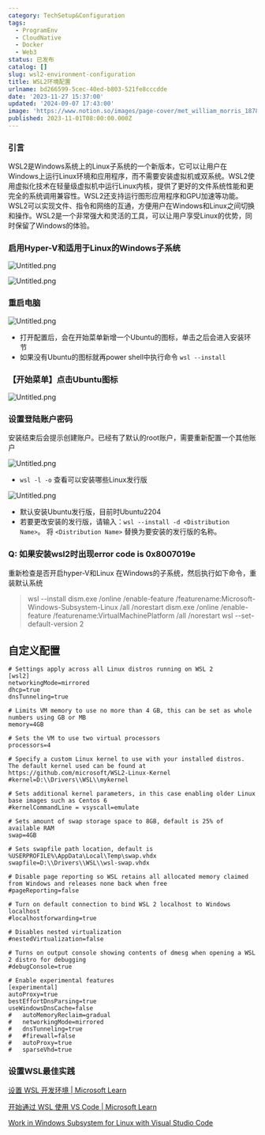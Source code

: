 ```yaml
---
category: TechSetup&Configuration
tags:
  - ProgramEnv
  - CloudNative
  - Docker
  - Web3
status: 已发布
catalog: []
slug: wsl2-environment-configuration
title: WSL2环境配置
urlname: bd266599-5cec-40ed-b803-521fe8cccdde
date: '2023-11-27 15:37:00'
updated: '2024-09-07 17:43:00'
image: 'https://www.notion.so/images/page-cover/met_william_morris_1878.jpg'
published: 2023-11-01T08:00:00.000Z
---
```


### 引言


WSL2是Windows系统上的Linux子系统的一个新版本，它可以让用户在Windows上运行Linux环境和应用程序，而不需要安装虚拟机或双系统。WSL2使用虚拟化技术在轻量级虚拟机中运行Linux内核，提供了更好的文件系统性能和更完全的系统调用兼容性。WSL2还支持运行图形应用程序和GPU加速等功能。WSL2可以实现文件、指令和网络的互通，方便用户在Windows和Linux之间切换和操作。WSL2是一个非常强大和灵活的工具，可以让用户享受Linux的优势，同时保留了Windows的体验。


### 启用Hyper-V和适用于Linux的Windows子系统


![Untitled.png](https://prod-files-secure.s3.us-west-2.amazonaws.com/5d24fe63-e567-4804-86f9-9fdc62e13082/62efe4d1-37d6-4606-a7b8-34dcd63ff38a/Untitled.png?X-Amz-Algorithm=AWS4-HMAC-SHA256&X-Amz-Content-Sha256=UNSIGNED-PAYLOAD&X-Amz-Credential=ASIAZI2LB466TSCM4EBG%2F20250319%2Fus-west-2%2Fs3%2Faws4_request&X-Amz-Date=20250319T213455Z&X-Amz-Expires=3600&X-Amz-Security-Token=IQoJb3JpZ2luX2VjECUaCXVzLXdlc3QtMiJHMEUCIQCGKpRA%2BBiGNROXSzqIk0JsEZjgfFK0KmRQ15nyxG5xWwIgJ9mncDqzeLJfIq0MZnKSYeQCosGKh936F8e2AyinGNoq%2FwMIfhAAGgw2Mzc0MjMxODM4MDUiDDmYwHStmbXxyeJOySrcA%2B3D70hFsuzUqFFyvdryOVATdK7UXSPzQ0BP5FsaAJfMS2BS%2FsOxlMJfOQBarkQ6l0oRLWcZurNPiFR92pFyZTXwGZ5Y9rlP60WRtEz8psM49bIlqc4ESE1W4x4CHg%2BMPsSb%2B9QqlgJppvNYSunt1eB6agW2GZKKrq0GiTE33VkV3KeOwENMxrRKA1ZjxFJvwHwoevgZgD%2FMRKv9KMjYaRrWB2FIgsfUA%2FkT8sQ7n1LFtmv1gUEJ%2BVFPUlXuqCfNrWTP7LddrjQRGtEkpRnW9LHcQsTm1bjqeK5R3%2FvHUhdY1zcyLDKNn5JyPHZ3JU5Ah8c95QtXxVlljNebawkGwuHDUgbvtXMUmf%2FJHLMs3%2FkHYKKZS%2FTi4NnPcq7Z%2Bvw042d2Q1GNuOujjaDvsda4BWAAZpMikglNIblhC5fSYdhy9eUHOejth1NvwXVzFw7fRKzjOmA9BCmlf2RSxZx9IfkaubCOQEWw8JWA8RFtrsDUflvg0OdejWTllGKOWQUmiKwy9XoamEzAErE03iE%2Bx1g2G6d9gUJ8M%2BzAiXKZGDy2gE18U93eZ%2BvelAN%2FShUoEd3YLk6TGSp7xePo6h4vT2jrI8zSwYDszIsoL7mXqT5I74SsE%2B6GxsuMWFVFMNfX7L4GOqUBcP5U2ckl3umH3WnGMmP%2BP0TGESkkjIrvwb9p4118HG7VCIPsRFdunyUezL5ZwLmswUEQJUGxZW7venAADQpgq780IcgqzKagdgg%2BnTNJB7VGkWK6NnSxDP4Yf2Ir27Een6CzNl6Zvgm%2BWzBZ%2FfA0DbLDgEAbYQiu03%2FN%2FEO94U0yVIwiRqQmH9JgJ1e0rotB9CoPs6A55XxAa8eKhaLjhUf7UWCb&X-Amz-Signature=41042b9b9c486d668cc8a84ad94dcd9fe66d437a347cdc5de58376c6d78a5832&X-Amz-SignedHeaders=host&x-id=GetObject)


![Untitled.png](https://prod-files-secure.s3.us-west-2.amazonaws.com/5d24fe63-e567-4804-86f9-9fdc62e13082/74866fe6-9ce5-4055-94c5-4900f6f5ff8b/Untitled.png?X-Amz-Algorithm=AWS4-HMAC-SHA256&X-Amz-Content-Sha256=UNSIGNED-PAYLOAD&X-Amz-Credential=ASIAZI2LB466TSCM4EBG%2F20250319%2Fus-west-2%2Fs3%2Faws4_request&X-Amz-Date=20250319T213455Z&X-Amz-Expires=3600&X-Amz-Security-Token=IQoJb3JpZ2luX2VjECUaCXVzLXdlc3QtMiJHMEUCIQCGKpRA%2BBiGNROXSzqIk0JsEZjgfFK0KmRQ15nyxG5xWwIgJ9mncDqzeLJfIq0MZnKSYeQCosGKh936F8e2AyinGNoq%2FwMIfhAAGgw2Mzc0MjMxODM4MDUiDDmYwHStmbXxyeJOySrcA%2B3D70hFsuzUqFFyvdryOVATdK7UXSPzQ0BP5FsaAJfMS2BS%2FsOxlMJfOQBarkQ6l0oRLWcZurNPiFR92pFyZTXwGZ5Y9rlP60WRtEz8psM49bIlqc4ESE1W4x4CHg%2BMPsSb%2B9QqlgJppvNYSunt1eB6agW2GZKKrq0GiTE33VkV3KeOwENMxrRKA1ZjxFJvwHwoevgZgD%2FMRKv9KMjYaRrWB2FIgsfUA%2FkT8sQ7n1LFtmv1gUEJ%2BVFPUlXuqCfNrWTP7LddrjQRGtEkpRnW9LHcQsTm1bjqeK5R3%2FvHUhdY1zcyLDKNn5JyPHZ3JU5Ah8c95QtXxVlljNebawkGwuHDUgbvtXMUmf%2FJHLMs3%2FkHYKKZS%2FTi4NnPcq7Z%2Bvw042d2Q1GNuOujjaDvsda4BWAAZpMikglNIblhC5fSYdhy9eUHOejth1NvwXVzFw7fRKzjOmA9BCmlf2RSxZx9IfkaubCOQEWw8JWA8RFtrsDUflvg0OdejWTllGKOWQUmiKwy9XoamEzAErE03iE%2Bx1g2G6d9gUJ8M%2BzAiXKZGDy2gE18U93eZ%2BvelAN%2FShUoEd3YLk6TGSp7xePo6h4vT2jrI8zSwYDszIsoL7mXqT5I74SsE%2B6GxsuMWFVFMNfX7L4GOqUBcP5U2ckl3umH3WnGMmP%2BP0TGESkkjIrvwb9p4118HG7VCIPsRFdunyUezL5ZwLmswUEQJUGxZW7venAADQpgq780IcgqzKagdgg%2BnTNJB7VGkWK6NnSxDP4Yf2Ir27Een6CzNl6Zvgm%2BWzBZ%2FfA0DbLDgEAbYQiu03%2FN%2FEO94U0yVIwiRqQmH9JgJ1e0rotB9CoPs6A55XxAa8eKhaLjhUf7UWCb&X-Amz-Signature=8d7dc054e181e3d980c08cfa01401582a997e3f644d009d54d33dfd0d7e4c0d3&X-Amz-SignedHeaders=host&x-id=GetObject)


### 重启电脑


![Untitled.png](https://prod-files-secure.s3.us-west-2.amazonaws.com/5d24fe63-e567-4804-86f9-9fdc62e13082/ed8ca255-2fda-4c1b-9b1a-f1896300e8e7/Untitled.png?X-Amz-Algorithm=AWS4-HMAC-SHA256&X-Amz-Content-Sha256=UNSIGNED-PAYLOAD&X-Amz-Credential=ASIAZI2LB466TSCM4EBG%2F20250319%2Fus-west-2%2Fs3%2Faws4_request&X-Amz-Date=20250319T213455Z&X-Amz-Expires=3600&X-Amz-Security-Token=IQoJb3JpZ2luX2VjECUaCXVzLXdlc3QtMiJHMEUCIQCGKpRA%2BBiGNROXSzqIk0JsEZjgfFK0KmRQ15nyxG5xWwIgJ9mncDqzeLJfIq0MZnKSYeQCosGKh936F8e2AyinGNoq%2FwMIfhAAGgw2Mzc0MjMxODM4MDUiDDmYwHStmbXxyeJOySrcA%2B3D70hFsuzUqFFyvdryOVATdK7UXSPzQ0BP5FsaAJfMS2BS%2FsOxlMJfOQBarkQ6l0oRLWcZurNPiFR92pFyZTXwGZ5Y9rlP60WRtEz8psM49bIlqc4ESE1W4x4CHg%2BMPsSb%2B9QqlgJppvNYSunt1eB6agW2GZKKrq0GiTE33VkV3KeOwENMxrRKA1ZjxFJvwHwoevgZgD%2FMRKv9KMjYaRrWB2FIgsfUA%2FkT8sQ7n1LFtmv1gUEJ%2BVFPUlXuqCfNrWTP7LddrjQRGtEkpRnW9LHcQsTm1bjqeK5R3%2FvHUhdY1zcyLDKNn5JyPHZ3JU5Ah8c95QtXxVlljNebawkGwuHDUgbvtXMUmf%2FJHLMs3%2FkHYKKZS%2FTi4NnPcq7Z%2Bvw042d2Q1GNuOujjaDvsda4BWAAZpMikglNIblhC5fSYdhy9eUHOejth1NvwXVzFw7fRKzjOmA9BCmlf2RSxZx9IfkaubCOQEWw8JWA8RFtrsDUflvg0OdejWTllGKOWQUmiKwy9XoamEzAErE03iE%2Bx1g2G6d9gUJ8M%2BzAiXKZGDy2gE18U93eZ%2BvelAN%2FShUoEd3YLk6TGSp7xePo6h4vT2jrI8zSwYDszIsoL7mXqT5I74SsE%2B6GxsuMWFVFMNfX7L4GOqUBcP5U2ckl3umH3WnGMmP%2BP0TGESkkjIrvwb9p4118HG7VCIPsRFdunyUezL5ZwLmswUEQJUGxZW7venAADQpgq780IcgqzKagdgg%2BnTNJB7VGkWK6NnSxDP4Yf2Ir27Een6CzNl6Zvgm%2BWzBZ%2FfA0DbLDgEAbYQiu03%2FN%2FEO94U0yVIwiRqQmH9JgJ1e0rotB9CoPs6A55XxAa8eKhaLjhUf7UWCb&X-Amz-Signature=d72ee046ed687b59d59116b5f22ac8d089043dbd761b396996181c68bffcb73b&X-Amz-SignedHeaders=host&x-id=GetObject)

- 打开配置后，会在开始菜单新增一个Ubuntu的图标，单击之后会进入安装环节
- 如果没有Ubuntu的图标就再power shell中执行命令 `wsl --install`

### 【开始菜单】点击Ubuntu图标


![Untitled.png](https://prod-files-secure.s3.us-west-2.amazonaws.com/5d24fe63-e567-4804-86f9-9fdc62e13082/d7415a12-f453-43fe-a604-a208d85638a3/Untitled.png?X-Amz-Algorithm=AWS4-HMAC-SHA256&X-Amz-Content-Sha256=UNSIGNED-PAYLOAD&X-Amz-Credential=ASIAZI2LB466TSCM4EBG%2F20250319%2Fus-west-2%2Fs3%2Faws4_request&X-Amz-Date=20250319T213455Z&X-Amz-Expires=3600&X-Amz-Security-Token=IQoJb3JpZ2luX2VjECUaCXVzLXdlc3QtMiJHMEUCIQCGKpRA%2BBiGNROXSzqIk0JsEZjgfFK0KmRQ15nyxG5xWwIgJ9mncDqzeLJfIq0MZnKSYeQCosGKh936F8e2AyinGNoq%2FwMIfhAAGgw2Mzc0MjMxODM4MDUiDDmYwHStmbXxyeJOySrcA%2B3D70hFsuzUqFFyvdryOVATdK7UXSPzQ0BP5FsaAJfMS2BS%2FsOxlMJfOQBarkQ6l0oRLWcZurNPiFR92pFyZTXwGZ5Y9rlP60WRtEz8psM49bIlqc4ESE1W4x4CHg%2BMPsSb%2B9QqlgJppvNYSunt1eB6agW2GZKKrq0GiTE33VkV3KeOwENMxrRKA1ZjxFJvwHwoevgZgD%2FMRKv9KMjYaRrWB2FIgsfUA%2FkT8sQ7n1LFtmv1gUEJ%2BVFPUlXuqCfNrWTP7LddrjQRGtEkpRnW9LHcQsTm1bjqeK5R3%2FvHUhdY1zcyLDKNn5JyPHZ3JU5Ah8c95QtXxVlljNebawkGwuHDUgbvtXMUmf%2FJHLMs3%2FkHYKKZS%2FTi4NnPcq7Z%2Bvw042d2Q1GNuOujjaDvsda4BWAAZpMikglNIblhC5fSYdhy9eUHOejth1NvwXVzFw7fRKzjOmA9BCmlf2RSxZx9IfkaubCOQEWw8JWA8RFtrsDUflvg0OdejWTllGKOWQUmiKwy9XoamEzAErE03iE%2Bx1g2G6d9gUJ8M%2BzAiXKZGDy2gE18U93eZ%2BvelAN%2FShUoEd3YLk6TGSp7xePo6h4vT2jrI8zSwYDszIsoL7mXqT5I74SsE%2B6GxsuMWFVFMNfX7L4GOqUBcP5U2ckl3umH3WnGMmP%2BP0TGESkkjIrvwb9p4118HG7VCIPsRFdunyUezL5ZwLmswUEQJUGxZW7venAADQpgq780IcgqzKagdgg%2BnTNJB7VGkWK6NnSxDP4Yf2Ir27Een6CzNl6Zvgm%2BWzBZ%2FfA0DbLDgEAbYQiu03%2FN%2FEO94U0yVIwiRqQmH9JgJ1e0rotB9CoPs6A55XxAa8eKhaLjhUf7UWCb&X-Amz-Signature=8d17080a3db7a2d7d8c22b0b73d8e2993bf293faa1faf08f21624b8645c5e3ca&X-Amz-SignedHeaders=host&x-id=GetObject)


### 设置登陆账户密码


安装结束后会提示创建账户。已经有了默认的root账户，需要重新配置一个其他账户


![Untitled.png](https://prod-files-secure.s3.us-west-2.amazonaws.com/5d24fe63-e567-4804-86f9-9fdc62e13082/bb38a6ce-031e-4122-9787-de509d2240bf/Untitled.png?X-Amz-Algorithm=AWS4-HMAC-SHA256&X-Amz-Content-Sha256=UNSIGNED-PAYLOAD&X-Amz-Credential=ASIAZI2LB466TSCM4EBG%2F20250319%2Fus-west-2%2Fs3%2Faws4_request&X-Amz-Date=20250319T213455Z&X-Amz-Expires=3600&X-Amz-Security-Token=IQoJb3JpZ2luX2VjECUaCXVzLXdlc3QtMiJHMEUCIQCGKpRA%2BBiGNROXSzqIk0JsEZjgfFK0KmRQ15nyxG5xWwIgJ9mncDqzeLJfIq0MZnKSYeQCosGKh936F8e2AyinGNoq%2FwMIfhAAGgw2Mzc0MjMxODM4MDUiDDmYwHStmbXxyeJOySrcA%2B3D70hFsuzUqFFyvdryOVATdK7UXSPzQ0BP5FsaAJfMS2BS%2FsOxlMJfOQBarkQ6l0oRLWcZurNPiFR92pFyZTXwGZ5Y9rlP60WRtEz8psM49bIlqc4ESE1W4x4CHg%2BMPsSb%2B9QqlgJppvNYSunt1eB6agW2GZKKrq0GiTE33VkV3KeOwENMxrRKA1ZjxFJvwHwoevgZgD%2FMRKv9KMjYaRrWB2FIgsfUA%2FkT8sQ7n1LFtmv1gUEJ%2BVFPUlXuqCfNrWTP7LddrjQRGtEkpRnW9LHcQsTm1bjqeK5R3%2FvHUhdY1zcyLDKNn5JyPHZ3JU5Ah8c95QtXxVlljNebawkGwuHDUgbvtXMUmf%2FJHLMs3%2FkHYKKZS%2FTi4NnPcq7Z%2Bvw042d2Q1GNuOujjaDvsda4BWAAZpMikglNIblhC5fSYdhy9eUHOejth1NvwXVzFw7fRKzjOmA9BCmlf2RSxZx9IfkaubCOQEWw8JWA8RFtrsDUflvg0OdejWTllGKOWQUmiKwy9XoamEzAErE03iE%2Bx1g2G6d9gUJ8M%2BzAiXKZGDy2gE18U93eZ%2BvelAN%2FShUoEd3YLk6TGSp7xePo6h4vT2jrI8zSwYDszIsoL7mXqT5I74SsE%2B6GxsuMWFVFMNfX7L4GOqUBcP5U2ckl3umH3WnGMmP%2BP0TGESkkjIrvwb9p4118HG7VCIPsRFdunyUezL5ZwLmswUEQJUGxZW7venAADQpgq780IcgqzKagdgg%2BnTNJB7VGkWK6NnSxDP4Yf2Ir27Een6CzNl6Zvgm%2BWzBZ%2FfA0DbLDgEAbYQiu03%2FN%2FEO94U0yVIwiRqQmH9JgJ1e0rotB9CoPs6A55XxAa8eKhaLjhUf7UWCb&X-Amz-Signature=277e3ed472c830cc6342593c7ac2c9f1d2a4deb87f2c079cbf11a89b4139b3df&X-Amz-SignedHeaders=host&x-id=GetObject)

- `wsl -l -o` 查看可以安装哪些Linux发行版

![Untitled.png](https://prod-files-secure.s3.us-west-2.amazonaws.com/5d24fe63-e567-4804-86f9-9fdc62e13082/4b4e5e2f-4e13-4651-8884-559a62c38137/Untitled.png?X-Amz-Algorithm=AWS4-HMAC-SHA256&X-Amz-Content-Sha256=UNSIGNED-PAYLOAD&X-Amz-Credential=ASIAZI2LB466TSCM4EBG%2F20250319%2Fus-west-2%2Fs3%2Faws4_request&X-Amz-Date=20250319T213455Z&X-Amz-Expires=3600&X-Amz-Security-Token=IQoJb3JpZ2luX2VjECUaCXVzLXdlc3QtMiJHMEUCIQCGKpRA%2BBiGNROXSzqIk0JsEZjgfFK0KmRQ15nyxG5xWwIgJ9mncDqzeLJfIq0MZnKSYeQCosGKh936F8e2AyinGNoq%2FwMIfhAAGgw2Mzc0MjMxODM4MDUiDDmYwHStmbXxyeJOySrcA%2B3D70hFsuzUqFFyvdryOVATdK7UXSPzQ0BP5FsaAJfMS2BS%2FsOxlMJfOQBarkQ6l0oRLWcZurNPiFR92pFyZTXwGZ5Y9rlP60WRtEz8psM49bIlqc4ESE1W4x4CHg%2BMPsSb%2B9QqlgJppvNYSunt1eB6agW2GZKKrq0GiTE33VkV3KeOwENMxrRKA1ZjxFJvwHwoevgZgD%2FMRKv9KMjYaRrWB2FIgsfUA%2FkT8sQ7n1LFtmv1gUEJ%2BVFPUlXuqCfNrWTP7LddrjQRGtEkpRnW9LHcQsTm1bjqeK5R3%2FvHUhdY1zcyLDKNn5JyPHZ3JU5Ah8c95QtXxVlljNebawkGwuHDUgbvtXMUmf%2FJHLMs3%2FkHYKKZS%2FTi4NnPcq7Z%2Bvw042d2Q1GNuOujjaDvsda4BWAAZpMikglNIblhC5fSYdhy9eUHOejth1NvwXVzFw7fRKzjOmA9BCmlf2RSxZx9IfkaubCOQEWw8JWA8RFtrsDUflvg0OdejWTllGKOWQUmiKwy9XoamEzAErE03iE%2Bx1g2G6d9gUJ8M%2BzAiXKZGDy2gE18U93eZ%2BvelAN%2FShUoEd3YLk6TGSp7xePo6h4vT2jrI8zSwYDszIsoL7mXqT5I74SsE%2B6GxsuMWFVFMNfX7L4GOqUBcP5U2ckl3umH3WnGMmP%2BP0TGESkkjIrvwb9p4118HG7VCIPsRFdunyUezL5ZwLmswUEQJUGxZW7venAADQpgq780IcgqzKagdgg%2BnTNJB7VGkWK6NnSxDP4Yf2Ir27Een6CzNl6Zvgm%2BWzBZ%2FfA0DbLDgEAbYQiu03%2FN%2FEO94U0yVIwiRqQmH9JgJ1e0rotB9CoPs6A55XxAa8eKhaLjhUf7UWCb&X-Amz-Signature=ffc2dc71443626dc5045541048d9608465e0d069877812afd8a5f6fb2ba519fd&X-Amz-SignedHeaders=host&x-id=GetObject)

- 默认安装Ubuntu发行版，目前时Ubuntu2204
- 若要更改安装的发行版，请输入：`wsl --install -d <Distribution Name>`。 将 `<Distribution Name>` 替换为要安装的发行版的名称。

### Q: 如果安装wsl2时出现error code is 0x8007019e


重新检查是否开启hyper-V和Linux 在Windows的子系统，然后执行如下命令，重装默认系统

> wsl --install
> dism.exe /online /enable-feature /featurename:Microsoft-Windows-Subsystem-Linux /all /norestart
> dism.exe /online /enable-feature /featurename:VirtualMachinePlatform /all /norestart
> wsl --set-default-version 2

## 自定义配置


```shell
# Settings apply across all Linux distros running on WSL 2
[wsl2]
networkingMode=mirrored
dhcp=true
dnsTunneling=true

# Limits VM memory to use no more than 4 GB, this can be set as whole numbers using GB or MB
memory=4GB 

# Sets the VM to use two virtual processors
processors=4

# Specify a custom Linux kernel to use with your installed distros. The default kernel used can be found at https://github.com/microsoft/WSL2-Linux-Kernel
#kernel=D:\\Drivers\\WSL\\mykernel

# Sets additional kernel parameters, in this case enabling older Linux base images such as Centos 6
#kernelCommandLine = vsyscall=emulate

# Sets amount of swap storage space to 8GB, default is 25% of available RAM
swap=4GB

# Sets swapfile path location, default is %USERPROFILE%\AppData\Local\Temp\swap.vhdx
swapfile=D:\\Drivers\\WSL\\wsl-swap.vhdx

# Disable page reporting so WSL retains all allocated memory claimed from Windows and releases none back when free
#pageReporting=false

# Turn on default connection to bind WSL 2 localhost to Windows localhost
#localhostforwarding=true

# Disables nested virtualization
#nestedVirtualization=false

# Turns on output console showing contents of dmesg when opening a WSL 2 distro for debugging
#debugConsole=true

# Enable experimental features
[experimental]
autoProxy=true
bestEffortDnsParsing=true
useWindowsDnsCache=false
#   autoMemoryReclaim=gradual
#   networkingMode=mirrored
#   dnsTunneling=true
#   #firewall=false
#   autoProxy=true
#   sparseVhd=true
```


### 设置WSL最佳实践


[设置 WSL 开发环境 | Microsoft Learn](https://learn.microsoft.com/zh-cn/windows/wsl/setup/environment#set-up-your-linux-username-and-password)


[开始通过 WSL 使用 VS Code | Microsoft Learn](https://learn.microsoft.com/zh-cn/windows/wsl/tutorials/wsl-vscode)


[Work in Windows Subsystem for Linux with Visual Studio Code](https://code.visualstudio.com/docs/remote/wsl-tutorial)

